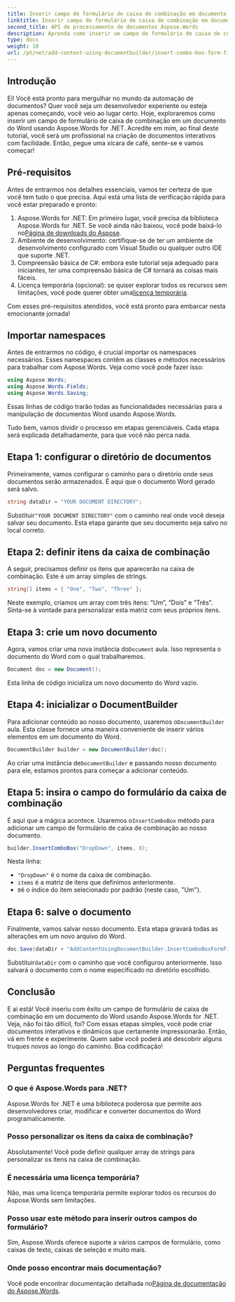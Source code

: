 ```yaml
---
title: Inserir campo de formulário de caixa de combinação em documento do Word
linktitle: Inserir campo de formulário de caixa de combinação em documento do Word
second_title: API de processamento de documentos Aspose.Words
description: Aprenda como inserir um campo de formulário de caixa de combinação em um documento do Word usando Aspose.Words for .NET com nosso guia passo a passo detalhado.
type: docs
weight: 10
url: /pt/net/add-content-using-documentbuilder/insert-combo-box-form-field/
---
```

## Introdução

Ei! Você está pronto para mergulhar no mundo da automação de documentos? Quer você seja um desenvolvedor experiente ou esteja apenas começando, você veio ao lugar certo. Hoje, exploraremos como inserir um campo de formulário de caixa de combinação em um documento do Word usando Aspose.Words for .NET. Acredite em mim, ao final deste tutorial, você será um profissional na criação de documentos interativos com facilidade. Então, pegue uma xícara de café, sente-se e vamos começar!

## Pré-requisitos

Antes de entrarmos nos detalhes essenciais, vamos ter certeza de que você tem tudo o que precisa. Aqui está uma lista de verificação rápida para você estar preparado e pronto:

1.  Aspose.Words for .NET: Em primeiro lugar, você precisa da biblioteca Aspose.Words for .NET. Se você ainda não baixou, você pode baixá-lo no[Página de downloads do Aspose](https://releases.aspose.com/words/net/).
2. Ambiente de desenvolvimento: certifique-se de ter um ambiente de desenvolvimento configurado com Visual Studio ou qualquer outro IDE que suporte .NET.
3. Compreensão básica de C#: embora este tutorial seja adequado para iniciantes, ter uma compreensão básica de C# tornará as coisas mais fáceis.
4.  Licença temporária (opcional): se quiser explorar todos os recursos sem limitações, você pode querer obter uma[licença temporária](https://purchase.aspose.com/temporary-license/).

Com esses pré-requisitos atendidos, você está pronto para embarcar nesta emocionante jornada!

## Importar namespaces

Antes de entrarmos no código, é crucial importar os namespaces necessários. Esses namespaces contêm as classes e métodos necessários para trabalhar com Aspose.Words. Veja como você pode fazer isso:

```csharp
using Aspose.Words;
using Aspose.Words.Fields;
using Aspose.Words.Saving;
```

Essas linhas de código trarão todas as funcionalidades necessárias para a manipulação de documentos Word usando Aspose.Words.

Tudo bem, vamos dividir o processo em etapas gerenciáveis. Cada etapa será explicada detalhadamente, para que você não perca nada.

## Etapa 1: configurar o diretório de documentos

Primeiramente, vamos configurar o caminho para o diretório onde seus documentos serão armazenados. É aqui que o documento Word gerado será salvo.

```csharp
string dataDir = "YOUR DOCUMENT DIRECTORY";
```

 Substituir`"YOUR DOCUMENT DIRECTORY"` com o caminho real onde você deseja salvar seu documento. Esta etapa garante que seu documento seja salvo no local correto.

## Etapa 2: definir itens da caixa de combinação

A seguir, precisamos definir os itens que aparecerão na caixa de combinação. Este é um array simples de strings.

```csharp
string[] items = { "One", "Two", "Three" };
```

Neste exemplo, criamos um array com três itens: “Um”, “Dois” e “Três”. Sinta-se à vontade para personalizar esta matriz com seus próprios itens.

## Etapa 3: crie um novo documento

 Agora, vamos criar uma nova instância do`Document` aula. Isso representa o documento do Word com o qual trabalharemos.

```csharp
Document doc = new Document();
```

Esta linha de código inicializa um novo documento do Word vazio.

## Etapa 4: inicializar o DocumentBuilder

 Para adicionar conteúdo ao nosso documento, usaremos o`DocumentBuilder` aula. Esta classe fornece uma maneira conveniente de inserir vários elementos em um documento do Word.

```csharp
DocumentBuilder builder = new DocumentBuilder(doc);
```

 Ao criar uma instância de`DocumentBuilder` e passando nosso documento para ele, estamos prontos para começar a adicionar conteúdo.

## Etapa 5: insira o campo do formulário da caixa de combinação

 É aqui que a mágica acontece. Usaremos o`InsertComboBox` método para adicionar um campo de formulário de caixa de combinação ao nosso documento.

```csharp
builder.InsertComboBox("DropDown", items, 0);
```

Nesta linha:
- `"DropDown"` é o nome da caixa de combinação.
- `items` é a matriz de itens que definimos anteriormente.
- `0`é o índice do item selecionado por padrão (neste caso, "Um").

## Etapa 6: salve o documento

Finalmente, vamos salvar nosso documento. Esta etapa gravará todas as alterações em um novo arquivo do Word.

```csharp
doc.Save(dataDir + "AddContentUsingDocumentBuilder.InsertComboBoxFormField.docx");
```

 Substituir`dataDir` com o caminho que você configurou anteriormente. Isso salvará o documento com o nome especificado no diretório escolhido.

## Conclusão

E aí está! Você inseriu com êxito um campo de formulário de caixa de combinação em um documento do Word usando Aspose.Words for .NET. Veja, não foi tão difícil, foi? Com essas etapas simples, você pode criar documentos interativos e dinâmicos que certamente impressionarão. Então, vá em frente e experimente. Quem sabe você poderá até descobrir alguns truques novos ao longo do caminho. Boa codificação!

## Perguntas frequentes

### O que é Aspose.Words para .NET?  
Aspose.Words for .NET é uma biblioteca poderosa que permite aos desenvolvedores criar, modificar e converter documentos do Word programaticamente.

### Posso personalizar os itens da caixa de combinação?  
Absolutamente! Você pode definir qualquer array de strings para personalizar os itens na caixa de combinação.

### É necessária uma licença temporária?  
Não, mas uma licença temporária permite explorar todos os recursos do Aspose.Words sem limitações.

### Posso usar este método para inserir outros campos do formulário?  
Sim, Aspose.Words oferece suporte a vários campos de formulário, como caixas de texto, caixas de seleção e muito mais.

### Onde posso encontrar mais documentação?  
 Você pode encontrar documentação detalhada no[Página de documentação do Aspose.Words](https://reference.aspose.com/words/net/).